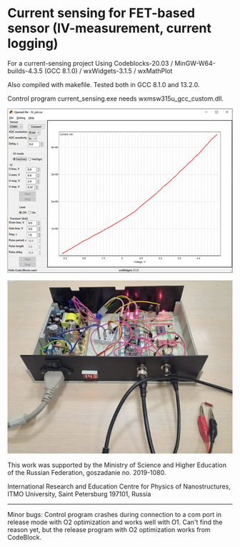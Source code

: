 # Current sensing for FET-based sensor (IV-measurement, current logging)

For a current-sensing project Using Codeblocks-20.03 / MinGW-W64-builds-4.3.5 (GCC 8.1.0) / wxWidgets-3.1.5 / wxMathPlot 

Also compiled with makefile. Tested both in GCC 8.1.0 and 13.2.0.


Control program current_sensing.exe needs wxmsw315u_gcc_custom.dll. 


![Interface](interface.png)


![Appearance](./scheme/appearance.JPG)


This work was supported by the Ministry of Science and Higher Education of the Russian Federation, goszаdanie no.
2019-1080.

International Research and Education Centre for Physics of Nanostructures, ITMO University, Saint Petersburg 197101, Russia


----------------------

Minor bugs:
Control program crashes during connection to a com port in release mode with O2 optimization and works well with O1. 
Can't find the reason yet, but the release program with O2 optimization works from CodeBlock.